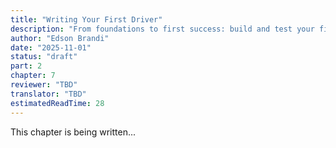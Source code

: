 ```yaml
---
title: "Writing Your First Driver"
description: "From foundations to first success: build and test your first FreeBSD device driver."
author: "Edson Brandi"
date: "2025-11-01"
status: "draft"
part: 2
chapter: 7
reviewer: "TBD"
translator: "TBD"
estimatedReadTime: 28
---
```


This chapter is being written...
